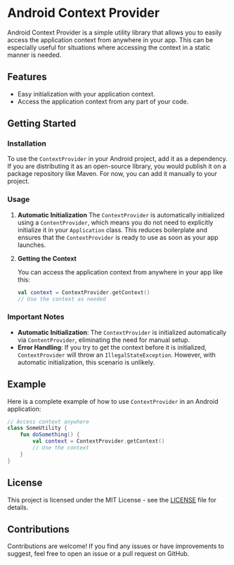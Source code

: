 # Android Context Provider

Android Context Provider is a simple utility library that allows you to easily access the application context from anywhere in your app. This can be especially useful for situations where accessing the context in a static manner is needed.

## Features

- Easy initialization with your application context.
- Access the application context from any part of your code.

## Getting Started

### Installation

To use the `ContextProvider` in your Android project, add it as a dependency. If you are distributing it as an open-source library, you would publish it on a package repository like Maven. For now, you can add it manually to your project.

### Usage

1. **Automatic Initialization**
   The `ContextProvider` is automatically initialized using a `ContentProvider`, which means you do not need to explicitly initialize it in your `Application` class. This reduces boilerplate and ensures that the `ContextProvider` is ready to use as soon as your app launches.

2. **Getting the Context**

   You can access the application context from anywhere in your app like this:

   ```kotlin
   val context = ContextProvider.getContext()
   // Use the context as needed
   ```

### Important Notes

- **Automatic Initialization**: The `ContextProvider` is initialized automatically via `ContentProvider`, eliminating the need for manual setup.
- **Error Handling**: If you try to get the context before it is initialized, `ContextProvider` will throw an `IllegalStateException`. However, with automatic initialization, this scenario is unlikely.

## Example

Here is a complete example of how to use `ContextProvider` in an Android application:

```kotlin
// Access context anywhere
class SomeUtility {
    fun doSomething() {
        val context = ContextProvider.getContext()
        // Use the context
    }
}
```

## License

This project is licensed under the MIT License - see the [LICENSE](LICENSE) file for details.

## Contributions

Contributions are welcome! If you find any issues or have improvements to suggest, feel free to open an issue or a pull request on GitHub.

